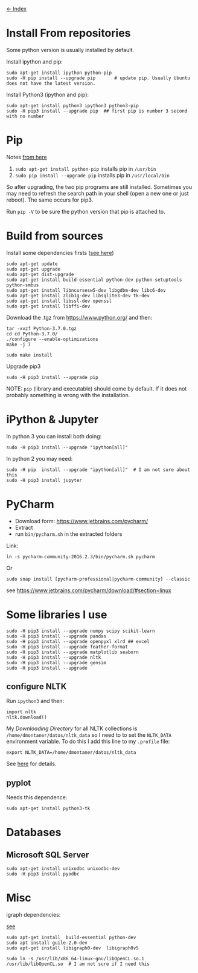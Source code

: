 [<- Index](000_index.md)

Install From repositories
=======================================================================

Some python version is usually installed by default. 

Install ipython and pip: 

    sudo apt-get install ipython python-pip
    sudo -H pip install --upgrade pip       # update pip. Usually Ubuntu does not have the latest version.

Install Python3 (ipython and pip):

    sudo apt-get install python3 ipython3 python3-pip
    sudo -H pip3 install --upgrade pip  ## first pip is number 3 second with no number    

Pip
=======================================================================

Notes [from here](http://askubuntu.com/questions/612709/trouble-with-pip-on-14-04)

1. `sudo apt-get install python-pip` installs pip in `/usr/bin`
2. `sudo pip install --upgrade pip`  installs pip in `/usr/local/bin`

So after upgrading, the two pip programs are still installed. Sometimes you may need to refresh the search path in your shell (open a new one or just reboot). The same occurs for pip3.

Run `pip -V` to be sure the python version that pip is attached to.


Build from sources
=======================================================================

Install some dependencies firsts ([see here](https://stackoverflow.com/questions/27022373/python3-importerror-no-module-named-ctypes-when-using-value-from-module-mul/41310760))
```
sudo apt-get update
sudo apt-get upgrade
sudo apt-get dist-upgrade
sudo apt-get install build-essential python-dev python-setuptools python-smbus
sudo apt-get install libncursesw5-dev libgdbm-dev libc6-dev
sudo apt-get install zlib1g-dev libsqlite3-dev tk-dev
sudo apt-get install libssl-dev openssl
sudo apt-get install libffi-dev
```

Download the .tgz from https://www.python.org/ and then:

    tar -xvzf Python-3.7.0.tgz 
    cd cd Python-3.7.0/
    ./configure --enable-optimizations
    make -j 7
    
    sudo make install
    
Upgrade pip3

    sudo -H pip3 install --upgrade pip

NOTE: `pip` (library and executable) should come by default. If it does not probably something is wrong with the installation.


iPython & Jupyter
=======================================================================

In python 3 you can install both doing:

    sudo -H pip3 install --upgrade "ipython[all]"

In python 2 you may need:

    sudo -H pip  install --upgrade "ipython[all]"  # I am not sure about this
    sudo -H pip3 install jupyter

PyCharm
=======================================================================

- Download form: https://www.jetbrains.com/pycharm/
- Extract
- run `bin/pycharm.sh` in the extracted folders

Link:

    ln -s pycharm-community-2016.2.3/bin/pycharm.sh pycharm

Or

    sudo snap install [pycharm-professional|pycharm-community] --classic

see <https://www.jetbrains.com/pycharm/download/#section=linux>


Some libraries I use
=======================================================================

```
sudo -H pip3 install --upgrade numpy scipy scikit-learn
sudo -H pip3 install --upgrade pandas
sudo -H pip3 install --upgrade openpyxl xlrd ## excel
sudo -H pip3 install --upgrade feather-format
sudo -H pip3 install --upgrade matplotlib seaborn
sudo -H pip3 install --upgrade nltk
sudo -H pip3 install --upgrade gensim
sudo -H pip3 install --upgrade 
```

configure NLTK
------------------------------------------

Run `ipython3` and then: 

    import nltk
    nltk.download()

My _Downloading Directory_ for all NLTK collections is `/home/dmontaner/datos/nltk_data` so I need to to set the `NLTK_DATA` environment variable. To do this I add this line to my `.profile` file:

    export NLTK_DATA=/home/dmontaner/datos/nltk_data

See [here](http://stackoverflow.com/questions/3522372/how-to-config-nltk-data-directory-from-code) for details.

pyplot
------------------------------------------

Needs this dependence:

    sudo apt-get install python3-tk



Databases
================================================================================


Microsoft SQL Server
--------------------------------------------------------------------------------

    sudo apt-get install unixodbc unixodbc-dev
    sudo -H pip3 install pyodbc
    
Misc
================================================================================

igraph dependencies:

[see](https://askubuntu.com/questions/1007591/usr-bin-ld-cannot-find-lopencl)


    sudo apt-get install  build-essential python-dev
    sudo apt install guile-2.0-dev
    sudo apt-get install libigraph0-dev  libigraph0v5

    sudo ln -s /usr/lib/x86_64-linux-gnu/libOpenCL.so.1 /usr/lib/libOpenCL.so  # I am not sure if I need this
    
    
